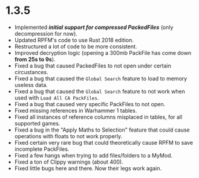 # 1.3.5

- Implemented ***initial support for compressed PackedFiles*** (only decompression for now).
- Updated RPFM's code to use Rust 2018 edition.
- Restructured a lot of code to be more consistent.
- Improved decryption logic (opening a 300mb PackFile has come down **from 25s to 9s**).
- Fixed a bug that caused PackedFiles to not open under certain circustances.
- Fixed a bug that caused the `Global Search` feature to load to memory useless data.
- Fixed a bug that caused the `Global Search` feature to not work when used with `Load All CA PackFiles`.
- Fixed a bug that caused very specific PackFiles to not open.
- Fixed missing references in Warhammer 1 tables.
- Fixed all instances of reference columns misplaced in tables, for all supported games.
- Fixed a bug in the "Apply Maths to Selection" feature that could cause operations with floats to not work properly.
- Fixed certain very rare bug that could theoretically cause RPFM to save incomplete PackFiles.
- Fixed a few hangs when trying to add files/folders to a MyMod.
- Fixed a ton of Clippy warnings (about 400).
- Fixed little bugs here and there. Now their legs work again.